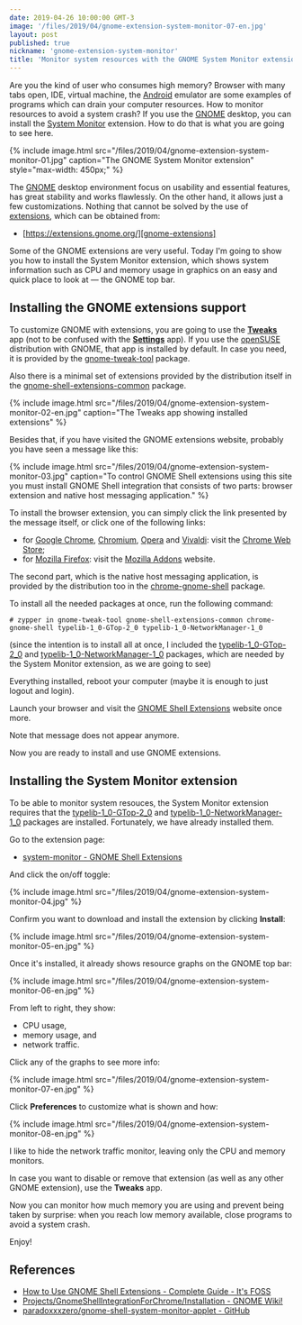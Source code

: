 ```yaml
---
date: 2019-04-26 10:00:00 GMT-3
image: '/files/2019/04/gnome-extension-system-monitor-07-en.jpg'
layout: post
published: true
nickname: 'gnome-extension-system-monitor'
title: 'Monitor system resources with the GNOME System Monitor extension'
---
```


Are you the kind of user who consumes high memory? Browser with many tabs open, IDE, virtual machine, the [Android] emulator are some examples of programs which can drain your computer resources. How to monitor resources to avoid a system crash? If you use the [GNOME] desktop, you can install the [System Monitor][system-monitor] extension. How to do that is what you are going to see here.

<!--more-->

{% include image.html src="/files/2019/04/gnome-extension-system-monitor-01.jpg" caption="The GNOME System Monitor extension" style="max-width: 450px;" %}

The [GNOME] desktop environment focus on usability and essential features, has great stability and works flawlessly. On the other hand, it allows just a few customizations. Nothing that cannot be solved by the use of [extensions][gnome-extensions], which can be obtained from:

- [https://extensions.gnome.org/][gnome-extensions]

Some of the GNOME extensions are very useful. Today I'm going to show you how to install the System Monitor extension, which shows system information such as CPU and memory usage in graphics on an easy and quick place to look at — the GNOME top bar.

## Installing the GNOME extensions support

To customize GNOME with extensions, you are going to use the [**Tweaks**][tweaks] app (not to be confused with the [**Settings**][settings] app). If you use the [openSUSE] distribution with GNOME, that app is installed by default. In case you need, it is provided by the [gnome-tweak-tool] package.

Also there is a minimal set of extensions provided by the distribution itself in the [gnome-shell-extensions-common] package.

{% include image.html src="/files/2019/04/gnome-extension-system-monitor-02-en.jpg" caption="The Tweaks app showing installed extensions" %}

Besides that, if you have visited the GNOME extensions website, probably you have seen a message like this:

{% include image.html src="/files/2019/04/gnome-extension-system-monitor-03.jpg" caption="To control GNOME Shell extensions using this site you must install GNOME Shell integration that consists of two parts: browser extension and native host messaging application." %}

To install the browser extension, you can simply click the link presented by the message itself, or click one of the following links:

- for [Google Chrome][chrome], [Chromium], [Opera] and [Vivaldi]: visit the [Chrome Web Store][chrome-web-store];
- for [Mozilla Firefox][firefox]: visit the [Mozilla Addons][mozilla-addons] website.

The second part, which is the native host messaging application, is provided by the distribution too in the [chrome-gnome-shell] package.

To install all the needed packages at once, run the following command:

```
# zypper in gnome-tweak-tool gnome-shell-extensions-common chrome-gnome-shell typelib-1_0-GTop-2_0 typelib-1_0-NetworkManager-1_0
```

(since the intention is to install all at once, I included the [typelib-1_0-GTop-2_0][typelib1] and [typelib-1_0-NetworkManager-1_0][typelib2] packages, which are needed by the System Monitor extension, as we are going to see)

Everything installed, reboot your computer (maybe it is enough to just logout and login).

Launch your browser and visit the [GNOME Shell Extensions][gnome-extensions] website once more.

Note that message does not appear anymore.

Now you are ready to install and use GNOME extensions.

## Installing the System Monitor extension

To be able to monitor system resouces, the System Monitor extension requires that the [typelib-1_0-GTop-2_0][typelib1] and [typelib-1_0-NetworkManager-1_0][typelib2] packages are installed. Fortunately, we have already installed them.

Go to the extension page:

- [system-monitor - GNOME Shell Extensions][system-monitor]

And click the on/off toggle:

{% include image.html src="/files/2019/04/gnome-extension-system-monitor-04.jpg" %}

Confirm you want to download and install the extension by clicking **Install**:

{% include image.html src="/files/2019/04/gnome-extension-system-monitor-05-en.jpg" %}

Once it's installed, it already shows resource graphs on the GNOME top bar:

{% include image.html src="/files/2019/04/gnome-extension-system-monitor-06-en.jpg" %}

From left to right, they show:

- CPU usage,
- memory usage, and
- network traffic.

Click any of the graphs to see more info:

{% include image.html src="/files/2019/04/gnome-extension-system-monitor-07-en.jpg" %}

Click **Preferences** to customize what is shown and how:

{% include image.html src="/files/2019/04/gnome-extension-system-monitor-08-en.jpg" %}

I like to hide the network traffic monitor, leaving only the CPU and memory monitors.

In case you want to disable or remove that extension (as well as any other GNOME extension), use the **Tweaks** app.

Now you can monitor how much memory you are using and prevent being taken by surprise: when you reach low memory available, close programs to avoid a system crash.

Enjoy!

## References

- [How to Use GNOME Shell Extensions - Complete Guide - It's FOSS][itsfoss]
- [Projects/GnomeShellIntegrationForChrome/Installation - GNOME Wiki!][gnome-wiki]
- [paradoxxxzero/gnome-shell-system-monitor-applet - GitHub][github]

[android]:                          https://www.android.com/
[gnome]:                            https://www.gnome.org/
[system-monitor]:                   https://extensions.gnome.org/extension/120/system-monitor/
[gnome-extensions]:                 https://extensions.gnome.org/
[typelib1]:                         https://software.opensuse.org/package/typelib-1_0-GTop-2_0
[typelib2]:                         https://software.opensuse.org/package/typelib-1_0-NetworkManager-1_0
[tweaks]:                           https://wiki.gnome.org/Apps/Tweaks
[settings]:                         https://wiki.gnome.org/Design/Apps/Settings
[opensuse]:                         https://www.opensuse.org/
[gnome-tweak-tool]:                 https://software.opensuse.org/package/gnome-tweak-tool
[gnome-shell-extensions-common]:    https://software.opensuse.org/package/gnome-shell-extensions-common
[chrome-gnome-shell]:               https://software.opensuse.org/package/chrome-gnome-shell
[chrome]:                           https://www.google.com/chrome/
[chromium]:                         https://www.chromium.org/Home
[opera]:                            https://www.opera.com/
[vivaldi]:                          https://vivaldi.com/
[chrome-web-store]:                 https://chrome.google.com/webstore/detail/gnome-shell-integration/gphhapmejobijbbhgpjhcjognlahblep
[firefox]:                          https://www.mozilla.org/
[mozilla-addons]:                   https://addons.mozilla.org/firefox/addon/gnome-shell-integration/
[itsfoss]:                          https://itsfoss.com/gnome-shell-extensions/
[gnome-wiki]:                       https://wiki.gnome.org/Projects/GnomeShellIntegrationForChrome/Installation
[github]:                           https://github.com/paradoxxxzero/gnome-shell-system-monitor-applet

